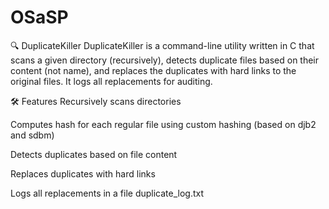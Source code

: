 # OSaSP
🔍 DuplicateKiller
DuplicateKiller is a command-line utility written in C that scans a given directory (recursively), detects duplicate files based on their content (not name), and replaces the duplicates with hard links to the original files. It logs all replacements for auditing.

🛠 Features
Recursively scans directories

Computes hash for each regular file using custom hashing (based on djb2 and sdbm)

Detects duplicates based on file content

Replaces duplicates with hard links

Logs all replacements in a file duplicate_log.txt
